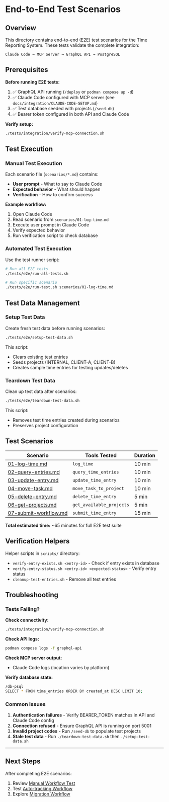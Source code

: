 # End-to-End Test Scenarios

## Overview

This directory contains end-to-end (E2E) test scenarios for the Time Reporting System. These tests validate the complete integration:

```
Claude Code → MCP Server → GraphQL API → PostgreSQL
```

## Prerequisites

**Before running E2E tests:**

1. ✅ GraphQL API running (`/deploy` or `podman compose up -d`)
2. ✅ Claude Code configured with MCP server (see `docs/integration/CLAUDE-CODE-SETUP.md`)
3. ✅ Test database seeded with projects (`/seed-db`)
4. ✅ Bearer token configured in both API and Claude Code

**Verify setup:**
```bash
./tests/integration/verify-mcp-connection.sh
```

## Test Execution

### Manual Test Execution

Each scenario file (`scenarios/*.md`) contains:
- **User prompt** - What to say to Claude Code
- **Expected behavior** - What should happen
- **Verification** - How to confirm success

**Example workflow:**
1. Open Claude Code
2. Read scenario from `scenarios/01-log-time.md`
3. Execute user prompt in Claude Code
4. Verify expected behavior
5. Run verification script to check database

### Automated Test Execution

Use the test runner script:

```bash
# Run all E2E tests
./tests/e2e/run-all-tests.sh

# Run specific scenario
./tests/e2e/run-test.sh scenarios/01-log-time.md
```

## Test Data Management

### Setup Test Data

Create fresh test data before running scenarios:

```bash
./tests/e2e/setup-test-data.sh
```

This script:
- Clears existing test entries
- Seeds projects (INTERNAL, CLIENT-A, CLIENT-B)
- Creates sample time entries for testing updates/deletes

### Teardown Test Data

Clean up test data after scenarios:

```bash
./tests/e2e/teardown-test-data.sh
```

This script:
- Removes test time entries created during scenarios
- Preserves project configuration

## Test Scenarios

| Scenario | Tools Tested | Duration |
|----------|-------------|----------|
| [01-log-time.md](scenarios/01-log-time.md) | `log_time` | 10 min |
| [02-query-entries.md](scenarios/02-query-entries.md) | `query_time_entries` | 10 min |
| [03-update-entry.md](scenarios/03-update-entry.md) | `update_time_entry` | 10 min |
| [04-move-task.md](scenarios/04-move-task.md) | `move_task_to_project` | 10 min |
| [05-delete-entry.md](scenarios/05-delete-entry.md) | `delete_time_entry` | 5 min |
| [06-get-projects.md](scenarios/06-get-projects.md) | `get_available_projects` | 5 min |
| [07-submit-workflow.md](scenarios/07-submit-workflow.md) | `submit_time_entry` | 15 min |

**Total estimated time:** ~65 minutes for full E2E test suite

## Verification Helpers

Helper scripts in `scripts/` directory:

- `verify-entry-exists.sh <entry-id>` - Check if entry exists in database
- `verify-entry-status.sh <entry-id> <expected-status>` - Verify entry status
- `cleanup-test-entries.sh` - Remove all test entries

## Troubleshooting

### Tests Failing?

**Check connectivity:**
```bash
./tests/integration/verify-mcp-connection.sh
```

**Check API logs:**
```bash
podman compose logs -f graphql-api
```

**Check MCP server output:**
- Claude Code logs (location varies by platform)

**Verify database state:**
```bash
/db-psql
SELECT * FROM time_entries ORDER BY created_at DESC LIMIT 10;
```

### Common Issues

1. **Authentication failures** - Verify BEARER_TOKEN matches in API and Claude Code config
2. **Connection refused** - Ensure GraphQL API is running on port 5001
3. **Invalid project codes** - Run `/seed-db` to populate test projects
4. **Stale test data** - Run `./teardown-test-data.sh` then `./setup-test-data.sh`

---

## Next Steps

After completing E2E scenarios:
1. Review [Manual Workflow Test](../../docs/workflows/MANUAL-TIME-LOGGING.md)
2. Test [Auto-tracking Workflow](../../docs/workflows/AUTO-TRACKING-TEST.md)
3. Explore [Migration Workflow](../../docs/workflows/MIGRATION-WORKFLOW-TEST.md)
